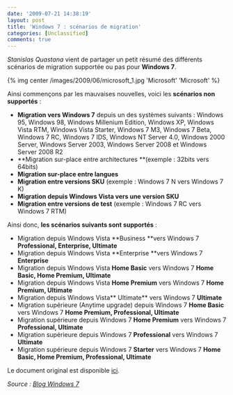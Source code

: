 ```yaml
---
date: '2009-07-21 14:38:19'
layout: post
title: 'Windows 7 : scénarios de migration'
categories: [Unclassified]
comments: true
---
```


_Stanislas Quastana_ vient de partager un petit résumé des différents scénarios de migration supportée ou pas pour **Windows 7**.

{% img center /images/2009/06/microsoft_1.jpg 'Microsoft' 'Microsoft' %}

Ainsi commençons par les mauvaises nouvelles, voici les **scénarios non supportés** :
	
  * **Migration vers Windows 7** depuis un des systèmes suivants : Windows 95, Windows 98, Windows Millenium Edition, Windows XP, Windows Vista RTM, Windows Vista Starter, Windows 7 M3, Windows 7 Beta, Windows 7 RC, Windows 7 IDS, Windows NT Server 4.0, Windows 2000 Server, Windows Server 2003, Windows Server 2008 et Windows Server 2008 R2
  * **Migration sur-place entre architectures **(exemple : 32bits vers 64bits)
  * **Migration sur-place entre langues**
  * **Migration entre versions SKU** (exemple : Windows 7 N vers Windows 7 K)
  * **Migration depuis Windows Vista vers une version SKU**
  * **Migration entre versions de test** (exemple : Windows 7 RC vers Windows 7 RTM)

Ainsi donc, **les scénarios suivants sont supportés** :
	
  * Migration depuis Windows Vista **Business **vers Windows 7 **Professional, Enterprise, Ultimate**
  * Migration depuis Windows Vista **Enterprise **vers Windows 7 **Enterprise**
  * Migration depuis Windows Vista **Home Basic** vers Windows 7 **Home Basic, Home Premium, Ultimate**
  * Migration depuis Windows Vista **Home Premium** vers Windows 7 **Home Premium, Ultimate**
  * Migration depuis Windows Vista** Ultimate** vers Windows 7 **Ultimate**
  * Migration supérieure (Anytime upgrade) depuis Windows 7 **Home Basic** vers Windows 7 **Home Premium, Professional, Ultimate**
  * Migration supérieure depuis Windows 7 **Home Premium** vers Windows 7 **Professional, Ultimate**
  * Migration supérieure depuis Windows 7 **Professional** vers Windows 7 **Ultimate**
  * Migration supérieure depuis Windows 7 **Starter** vers Windows 7 **Home Basic, Home Premium, Professional, Ultimate**

Le document original est disponible [ici](http://www.microsoft.com/downloads/details.aspx?familyid=E170EBA1-5BAB-401F-BBF5-00F0EE7FE0FB&displaylang=en).

_Source : [Blog Windows 7](http://blogs.technet.com/windows7/archive/2009/07/21/chemins-de-migration-vers-windows-7-les-diff-rentes-options.aspx)_
